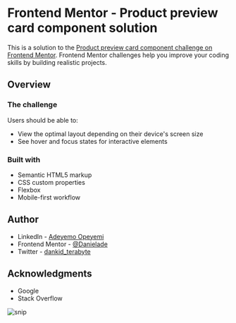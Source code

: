 # Frontend Mentor - Product preview card component solution

This is a solution to the [Product preview card component challenge on Frontend Mentor](https://www.frontendmentor.io/challenges/product-preview-card-component-GO7UmttRfa). Frontend Mentor challenges help you improve your coding skills by building realistic projects. 

## Overview

### The challenge

Users should be able to:

- View the optimal layout depending on their device's screen size
- See hover and focus states for interactive elements


### Built with

- Semantic HTML5 markup
- CSS custom properties
- Flexbox
- Mobile-first workflow 





## Author

- LinkedIn - [Adeyemo Opeyemi](https://linkedin.com/in/adeyemo-opeyemi-374122243)
- Frontend Mentor - [@Danielade](https://www.frontendmentor.io/profile/Adeyemo003)
- Twitter - [dankid_terabyte](https://www.twitter.com/dankid_terabyte)

## Acknowledgments
- Google
- Stack Overflow

![snip](https://user-images.githubusercontent.com/106268594/183526500-b46c5c9a-2aa5-4d7f-b9a1-7b5dcdb56e17.jpg)
